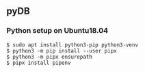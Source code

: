 ## pyDB

### Python setup on Ubuntu18.04

```
$ sudo apt install python3-pip python3-venv
$ python3 -m pip install --user pipx
$ python3 -m pipx ensurepath
$ pipx install pipenv
```
